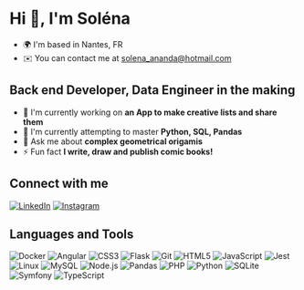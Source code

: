 # Hi 👋, I'm Soléna

* 🌍  I'm based in Nantes, FR
* ✉️  You can contact me at [solena_ananda@hotmail.com](mailto:solena_ananda@hotmail.com)

## Back end Developer, Data Engineer in the making

* 🔭 I'm currently working on **an App to make creative lists and share them**
* 🌱 I'm currently attempting to master **Python, SQL, Pandas**
* 💬 Ask me about **complex geometrical origamis**
* ⚡ Fun fact **I write, draw and publish comic books!**


## Connect with me

[![LinkedIn](https://img.shields.io/badge/LinkedIn-0077B5?style=for-the-badge&logo=linkedin&logoColor=white)](https://linkedin.com/in/solenatoussaint)
[![Instagram](https://img.shields.io/badge/Instagram-E4405F?style=for-the-badge&logo=instagram&logoColor=white)](https://instagram.com/solena.wandering.art)


## Languages and Tools

![Docker](https://img.shields.io/badge/docker-257bd6?style=for-the-badge&logo=docker&logoColor=white)
![Angular](https://img.shields.io/badge/Angular-DD0031?style=for-the-badge&logo=angular&logoColor=white)
![CSS3](https://img.shields.io/badge/CSS3-1572B6?style=for-the-badge&logo=css3&logoColor=white)
![Flask](https://img.shields.io/badge/Flask-000000?style=for-the-badge&logo=flask&logoColor=white)
![Git](https://img.shields.io/badge/Git-F05032?style=for-the-badge&logo=git&logoColor=white)
![HTML5](https://img.shields.io/badge/HTML5-E34F26?style=for-the-badge&logo=html5&logoColor=white)
![JavaScript](https://img.shields.io/badge/JavaScript-F7DF1E?style=for-the-badge&logo=javascript&logoColor=black)
![Jest](https://img.shields.io/badge/Jest-C21325?style=for-the-badge&logo=jest&logoColor=white)
![Linux](https://img.shields.io/badge/Linux-FCC624?style=for-the-badge&logo=linux&logoColor=black)
![MySQL](https://img.shields.io/badge/MySQL-4479A1?style=for-the-badge&logo=mysql&logoColor=white)
![Node.js](https://img.shields.io/badge/Node.js-339933?style=for-the-badge&logo=nodedotjs&logoColor=white)
![Pandas](https://img.shields.io/badge/Pandas-150458?style=for-the-badge&logo=pandas&logoColor=white)
![PHP](https://img.shields.io/badge/PHP-777BB4?style=for-the-badge&logo=php&logoColor=white)
![Python](https://img.shields.io/badge/Python-3776AB?style=for-the-badge&logo=python&logoColor=white)
![SQLite](https://img.shields.io/badge/SQLite-003B57?style=for-the-badge&logo=sqlite&logoColor=white)
![Symfony](https://img.shields.io/badge/Symfony-000000?style=for-the-badge&logo=symfony&logoColor=white)
![TypeScript](https://img.shields.io/badge/TypeScript-3178C6?style=for-the-badge&logo=typescript&logoColor=white)
